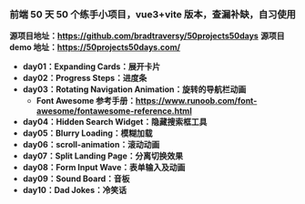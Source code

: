 ### **前端 50 天 50 个练手小项目，vue3+vite 版本，查漏补缺，自习使用**

**源项目地址：https://github.com/bradtraversy/50projects50days**
**源项目 demo 地址：https://50projects50days.com/**

- **day01：Expanding Cards：展开卡片**
- **day02：Progress Steps：进度条**
- **day03：Rotating Navigation Animation：旋转的导航栏动画**
  - **Font Awesome 参考手册：https://www.runoob.com/font-awesome/fontawesome-reference.html**
- **day04：Hidden Search Widget：隐藏搜索框工具**
- **day05：Blurry Loading：模糊加载**
- **day06：scroll-animation：滚动动画**
- **day07：Split Landing Page：分离切换效果**
- **day08：Form Input Wave：表单输入及动画**
- **day09：Sound Board：音板**
- **day10：Dad Jokes：冷笑话**
